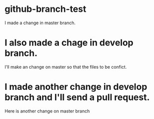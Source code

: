 # github-branch-test
I made a change in master branch.

# I also made a chage in develop branch.
I'll make an change on master so that the files to be confict.

# I made another change in develop branch and I'll send a pull request.
Here is another change on master branch